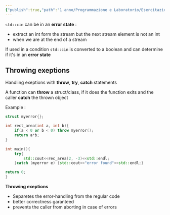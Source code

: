 ```yaml
---
{"publish":true,"path":"1 anno/Programmazione e Laboratorio/Esercitazioni/Exeption handling.md","permalink":"/1 anno/Programmazione e Laboratorio/Esercitazioni/Exeption handling/","PassFrontmatter":true}
---
```


`std::cin` can be in an  **error state** :
+ extract an int form the stream but the next stream element is not an int
+ when we are at the end of a stream 

If used in a condition `std::cin` is converted to a boolean and can determine if it's in an **error state**


## Throwing exeptions

Handling exeptions with **throw**, **try**, **catch** statements

A function can **throw** a struct/class, if it does the function exits and the caller **catch** the thrown object

Example :

```c++
struct myerror{};

int rect_area(int a, int b){
	if(a < 0 or b < 0) throw myerror();
	return a*b;
}

int main(){
	try{
		std::cout<<rec_area(2, -3)<<std::endl;
	}catch (myerror e) {std::cout<<"error found"<<std::endl;}

return 0;
}
```


**Throwing exeptions**

+ Separetes the error-handling from the regular code
+ better correctness garanteed
+ prevents the caller from aborting in case of errors